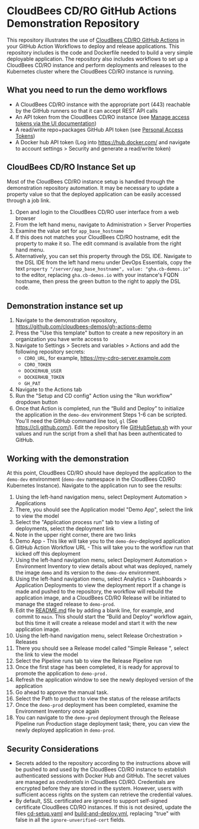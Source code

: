 # CloudBees CD/RO GitHub Actions Demonstration Repository
This repository illustrates the use of [CloudBees CD/RO GitHub Actions](https://github.com/marketplace?type=actions&query=cloudbees-github-actions+) in your GitHub Action Workflows to deploy and release applications. This repository includes is the code and Dockerfile needed to build a very simple deployable application. The repository also includes workflows to set up a CloudBees CD/RO instance and perform deployments and releases to the Kubernetes cluster where the CloudBees CD/RO instance is running.
## What you need to run the demo workflows
- A CloudBees CD/RO instance with the appropriate port (443) reachable by the GitHub runners so that it can accept REST API calls
- An API token from the CloudBees CD/RO instance (see [Manage access tokens via the UI documentation](https://docs.beescloud.com/docs/cloudbees-cd/latest/intro/sign-in-cd#_manage_access_tokens_via_the_ui))
- A read/write repo+packages GitHub API token (see [Personal Access Tokens](https://github.com/settings/tokens))
- A Docker hub API token (Log into https://hub.docker.com/ and navigate to account settings > Security and generate a read/write token)
## CloudBees CD/RO Instance Set up
Most of the CloudBees CD/RO instance setup is handled through the demonstration repository automation. It may be necessary to update a property value so that the deployed application can be easily accessed through a job link.
1. Open and login to the CloudBees CD/RO user interface from a web browser
2. From the left hand menu, navigate to Administration > Server Properties
3. Examine the value set for `app_base_hostname`
4. If this does not matches your CloudBees CD/RO hostname, edit the property to make it so. The edit command is available from the right hand menu.
5. Alternatively, you can set this property through the DSL IDE. Navigate to the DSL IDE from the left hand menu under DevOps Essentials, copy the text `property "/server/app_base_hostname", value: "gha.cb-demos.io"` to the editor, replacing `gha.cb-demos.io` with your instance's FQDN hostname, then press the green button to the right to apply the DSL code.
## Demonstration instance set up
1. Navigate to the demonstration repository, https://github.com/cloudbees-demos/gh-actions-demo
2. Press the "Use this template" button to create a new repository in an organization you have write access to
3. Navigate to Settings > Secrets and variables > Actions and add the following repository secrets:
    - `CDRO_URL`, for example, https://my-cdro-server.example.com
    - `CDRO_TOKEN`
    - `DOCKERHUB_USER`
    - `DOCKERHUB_TOKEN`
    - `GH_PAT`
4. Navigate to the Actions tab
5. Run the "Setup and CD config" Action using the "Run workflow" dropdown button
6. Once that Action is completed, run the “Build and Deploy” to initialize the application in the `demo-dev` environment
Steps 1-6 can be scripted. You'll need the GitHub command line tool, `gl` (See https://cli.github.com/). Edit the repository file [GitHubSetup.sh](GitHubSetup.sh) with your values and run the script from a shell that has been authenticated to GitHub.
## Working with the demonstration
At this point, CloudBees CD/RO should have deployed the application to the `demo-dev` environment (`demo-dev` namespace in the CloudBees CD/RO Kubernetes Instance). Navigate to the application run to see the results:
1. Using the left-hand navigation menu, select Deployment Automation > Applications
2. There, you should see the Application model "Demo App", select the link to view the model
3. Select the "Application process run" tab to view a listing of deployments, select the deployment link
4. Note in the upper right corner, there are two links
  1. Demo App - This like will take you to the `demo-dev`-deployed application
  2. GitHub Action Workflow URL - This will take you to the workflow run that kicked off this deployment
5. Using the left-hand navigation menu, select Deployment Automation > Environment Inventory to view details about what was deployed, namely the image `demo` and its version to the `demo-dev` environment.
6. Using the left-hand navigation menu, select Analytics > Dashboards > Application Deployments to view the deployment report
If a change is made and pushed to the repository, the workflow will rebuild the application image, and a CloudBees CD/RO Release will be initiated to manage the staged release to `demo-prod`.
1. Edit the [README.md](README.md) file by adding a blank line, for example, and commit to `main`. This should start the “Build and Deploy” workflow again, but this time it will create a release model and start it with the new application image.
2. Using the left-hand navigation menu, select Release Orchestration > Releases
3. There you should see a Release model called "Simple Release <SHA>", select the link to view the model
4. Select the Pipeline runs tab to view the Release Pipeline run
5. Once the first stage has been completed, it is ready for approval to promote the application to `demo-prod.`
6. Refresh the application window to see the newly deployed version of the application
7. Go ahead to approve the manual task.
8. Select the Path to product to view the status of the release artifacts
9. Once the `demo-prod` deployment has been completed, examine the Environment Inventory once again
10. You can navigate to the `demo-prod` deployment through the Release Pipeline run Production stage deployment task; there, you can view the newly deployed application in `demo-prod`.
## Security Considerations
- Secrets added to the repository according to the instructions above will be pushed to and used by the CloudBees CD/RO instance to establish authenticated sessions with Docker Hub and GitHub. The secret values are managed as _credentials_ in CloudBees CD/RO. Credentials are encrypted before they are stored in the system. However, users with sufficient access rights on the system can retrieve the credential values.
- By default, SSL certificated are ignored to support self-signed certificate CloudBees CD/RO instances. If this is not desired, update the files [cd-setup.yaml](.github/workflows/cd-setup.yaml) and [build-and-deploy.yml](.github/workflows/build-and-deploy.yml), replacing "true" with false in all the `ignore-unverified-cert` fields.

